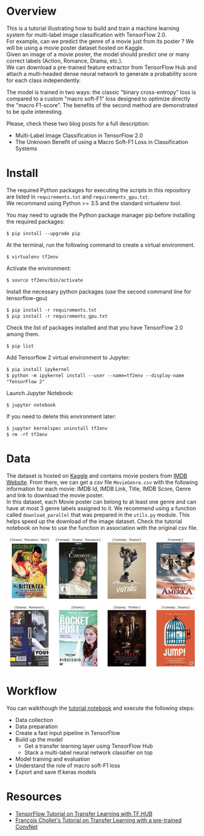 # Overview
This is a tutorial illustrating how to build and train a machine learning system for multi-label image classification with TensorFlow 2.0.  
For example, can we predict the genre of a movie just from its poster ? We will be using a movie poster dataset hosted on Kaggle.  
Given an image of a movie poster, the model should predict one or many correct labels (Action, Romance, Drama, etc.).  
We can download a pre-trained feature extractor from TensorFlow Hub and attach a multi-headed dense neural network to generate a probability score for each class independently.

The model is trained in two ways: the classic "binary cross-entropy" loss is compared to a custom "macro soft-F1" loss designed to optimize directly the "macro F1-score". The benefits of the second method are demonstrated to be quite interesting.

Please, check these two blog posts for a full description:
* Multi-Label Image Classification in TensorFlow 2.0
* The Unknown Benefit of using a Macro Soft-F1 Loss in Classification Systems


# Install
The required Python packages for executing the scripts in this repository are listed in `requirements.txt` and `requirements_gpu.txt`.  
We recommand using Python >= 3.5 and the standard virtualenv tool.  

You may need to ugrade the Python package manager pip before installing the required packages:
```
$ pip install --upgrade pip
```

At the terminal, run the following command to create a virtual environment.
```
$ virtualenv tf2env
```

Activate the environment: 
```
$ source tf2env/bin/activate
```

Install the necessary python packages (use the second command line for tensorflow-gpu)
```
$ pip install -r requirements.txt
$ pip install -r requirements_gpu.txt
```

Check the list of packages installed and that you have TensorFlow 2.0 among them.
```
$ pip list
```

Add Tensorflow 2 virtual environment to Jupyter:
```
$ pip install ipykernel
$ python -m ipykernel install --user --name=tf2env --display-name "TensorFlow 2"
```

Launch Jupyter Notebook:
```
$ jupyter notebook
```

If you need to delete this environment later:
```
$ jupyter kernelspec uninstall tf2env
$ rm -rf tf2env
```


# Data
The dataset is hosted on [Kaggle](https://www.kaggle.com/neha1703/movie-genre-from-its-poster) and contains  movie posters from [IMDB Website](https://www.imdb.com/). From there, we can get a csv file `MovieGenre.csv` with the following information for each movie: IMDB Id, IMDB Link, Title, IMDB Score, Genre and link to download the movie poster.  
In this dataset, each Movie poster can belong to at least one genre and can have at most 3 genre labels assigned to it.
We recommend using a function called `download_parallel` that was prepared in the `utils.py` module. This helps speed up the download of the image dataset. Check the tutorial notebook on how to use the function in association with the original csv file.

<img src="./img/posters_2x4.png" width="900">

# Workflow
You can walkthough the [tutorial notebook](https://github.com/ashrefm/multi-label-soft-f1/blob/master/Multi-Label%20Image%20Classification%20in%20TensorFlow%202.0.ipynb) and execute the following steps:
* Data collection
* Data preparation
* Create a fast input pipeline in TensorFlow
* Build up the model
    * Get a transfer learning layer using TensorFlow Hub  
    * Stack a multi-label neural network classifier on top
* Model training and evaluation
* Understand the role of macro soft-F1 loss
* Export and save tf.keras models


# Resources
* [TensorFlow Tutorial on Transfer Learning with TF.HUB](https://www.tensorflow.org/tutorials/images/transfer_learning_with_hub)
* [François Chollet's Tutorial on Transfer Learning with a pre-trained ConvNet](https://www.tensorflow.org/tutorials/images/transfer_learning)